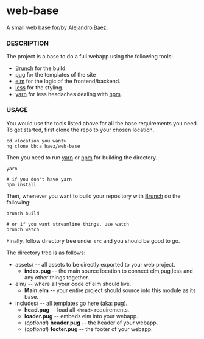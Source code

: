 # web-base
A small web base for/by [Alejandro Baez][tw].


### DESCRIPTION
The project is a base to do a full webapp using the following tools:

* [Brunch] for the build
* [pug] for the templates of the site
* [elm] for the logic of the frontend/backend.
* [less] for the styling.
* [yarn] for less headaches dealing with [npm].


### USAGE
You would use the tools listed above for all the base requirements you need. To get started, first clone the repo to your chosen location.

``` fish
cd <location you want>
hg clone bb:a_baez/web-base
```
Then you need to run [yarn] or [npm] for building the directory.

``` fish
yarn

# if you don't have yarn
npm install
```

Then, whenever you want to build your repository with [Brunch] do the following:

``` fish
brunch build

# or if you want streamline things, use watch
brunch watch
```


Finally, follow directory tree under `src` and you should be good to go.

The directory tree is as follows:

* assets/ -- all assets to be directly exported to your web project.
    * **index.pug** -- the main source location to connect elm,pug,less and any other things together.
* elm/ -- where all your code of elm should live.
    * **Main.elm** -- your entire project should source into this module as its base.
* includes/ -- all templates go here (aka: pug).
    * **head.pug** -- load all `<head>` requirements.
    * **loader.pug** -- embeds elm into your webapp.
    * (_optional_) **header.pug** -- the header of your webapp.
    * (_optional_) **footer.pug** -- the footer of your webapp.



[tw]: https://twitter.com/a_baez
[Brunch]: http://brunch.io
[pug]: https://pugjs.org/api/getting-started.html
[elm]: http://elm-lang.org/
[less]: http://lesscss.org/
[npm]: https://npmjs.org
[yarn]: https://yarnpkg.com
